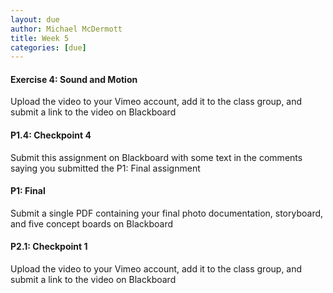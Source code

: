 ```yaml
---
layout: due
author: Michael McDermott
title: Week 5
categories: [due]
---
```

#### Exercise 4: Sound and Motion

Upload the video to your Vimeo account, add it to the class group, and submit a link to the video on Blackboard

#### P1.4: Checkpoint 4

Submit this assignment on Blackboard with some text in the comments saying you submitted the P1: Final assignment

#### P1: Final

Submit a single PDF containing your final photo documentation, storyboard, and five concept boards on Blackboard

#### P2.1: Checkpoint 1

Upload the video to your Vimeo account, add it to the class group, and submit a link to the video on Blackboard
